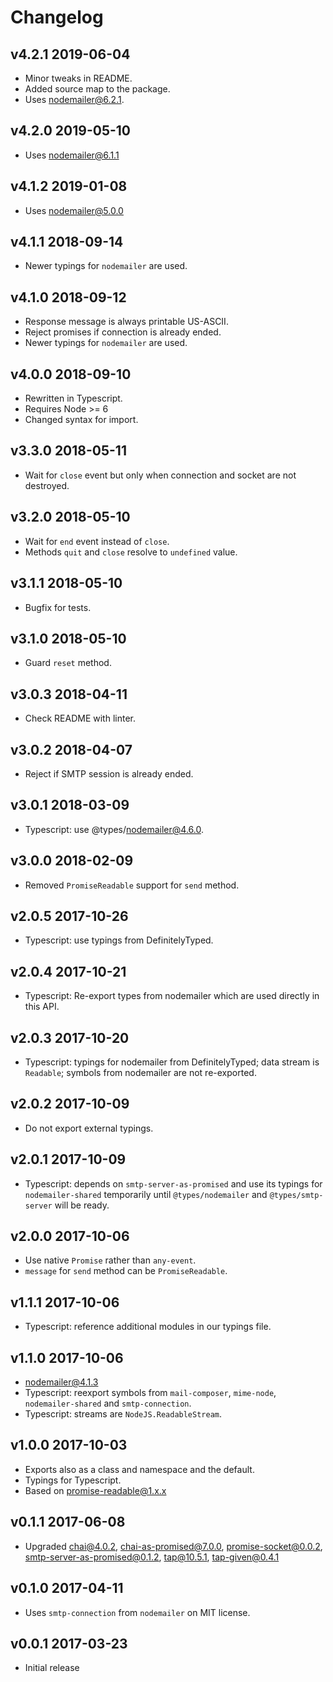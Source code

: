 # Changelog

## v4.2.1 2019-06-04

- Minor tweaks in README.
- Added source map to the package.
- Uses nodemailer@6.2.1.

## v4.2.0 2019-05-10

- Uses nodemailer@6.1.1

## v4.1.2 2019-01-08

- Uses nodemailer@5.0.0

## v4.1.1 2018-09-14

- Newer typings for `nodemailer` are used.

## v4.1.0 2018-09-12

- Response message is always printable US-ASCII.
- Reject promises if connection is already ended.
- Newer typings for `nodemailer` are used.

## v4.0.0 2018-09-10

- Rewritten in Typescript.
- Requires Node >= 6
- Changed syntax for import.

## v3.3.0 2018-05-11

- Wait for `close` event but only when connection and socket are not destroyed.

## v3.2.0 2018-05-10

- Wait for `end` event instead of `close`.
- Methods `quit` and `close` resolve to `undefined` value.

## v3.1.1 2018-05-10

- Bugfix for tests.

## v3.1.0 2018-05-10

- Guard `reset` method.

## v3.0.3 2018-04-11

- Check README with linter.

## v3.0.2 2018-04-07

- Reject if SMTP session is already ended.

## v3.0.1 2018-03-09

- Typescript: use @types/nodemailer@4.6.0.

## v3.0.0 2018-02-09

- Removed `PromiseReadable` support for `send` method.

## v2.0.5 2017-10-26

- Typescript: use typings from DefinitelyTyped.

## v2.0.4 2017-10-21

- Typescript: Re-export types from nodemailer which are used directly in
  this API.

## v2.0.3 2017-10-20

- Typescript: typings for nodemailer from DefinitelyTyped; data stream is
  `Readable`; symbols from nodemailer are not re-exported.

## v2.0.2 2017-10-09

- Do not export external typings.

## v2.0.1 2017-10-09

- Typescript: depends on `smtp-server-as-promised` and use its typings for
  `nodemailer-shared` temporarily until `@types/nodemailer` and
  `@types/smtp-server` will be ready.

## v2.0.0 2017-10-06

- Use native `Promise` rather than `any-event`.
- `message` for `send` method can be `PromiseReadable`.

## v1.1.1 2017-10-06

- Typescript: reference additional modules in our typings file.

## v1.1.0 2017-10-06

- nodemailer@4.1.3
- Typescript: reexport symbols from `mail-composer`, `mime-node`,
  `nodemailer-shared` and `smtp-connection`.
- Typescript: streams are `NodeJS.ReadableStream`.

## v1.0.0 2017-10-03

- Exports also as a class and namespace and the default.
- Typings for Typescript.
- Based on promise-readable@1.x.x

## v0.1.1 2017-06-08

- Upgraded chai@4.0.2, chai-as-promised@7.0.0, promise-socket@0.0.2,
  smtp-server-as-promised@0.1.2, tap@10.5.1, tap-given@0.4.1

## v0.1.0 2017-04-11

- Uses `smtp-connection` from `nodemailer` on MIT license.

## v0.0.1 2017-03-23

- Initial release
